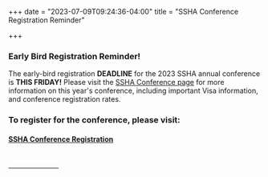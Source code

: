 +++
date = "2023-07-09T09:24:36-04:00"
title = "SSHA Conference Registration Reminder"

+++

### **Early Bird Registration Reminder!**

The early-bird registration **DEADLINE** for the 2023 SSHA annual conference is **THIS FRIDAY!** Please visit the [SSHA Conference page](https://ssha.org/conference/) for more information on this year's conference, including important Visa information, and conference registration rates.
<br />  

### To register for the conference, please visit: ###  
#### [SSHA Conference Registration](https://indianauniv.ungerboeck.com/prod/emc00/register.aspx?aat=p62TcM7tSGNbheobA6WS0GGmCJn1yK8LbHTLTpkdyck%3d)  
<br /><hr width="100">  